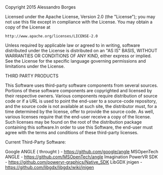 Copyright 2015 Alessandro Borges

Licensed under the Apache License, Version 2.0 (the "License");
you may not use this file except in compliance with the License.
You may obtain a copy of the License at

    http://www.apache.org/licenses/LICENSE-2.0

Unless required by applicable law or agreed to in writing, software
distributed under the License is distributed on an "AS IS" BASIS,
WITHOUT WARRANTIES OR CONDITIONS OF ANY KIND, either express or implied.
See the License for the specific language governing permissions and
limitations under the License.

THIRD PARTY PRODUCTS

This Software uses third-party software components from several sources. Portions of these software components are copyrighted and licensed by their respective owners. Various components require distribution of source code or if a URL is used to point the end-user to a source-code repository, and the source code is not available at such site, the distributor must, for a time determined by the license, offer to provide the source code. As well, various licenses require that the end-user receive a copy of the license. Such licenses may be found on the root of the distribution  package containing this software.In order to use this Software, the end-user must agree with the terms and conditions of these third-party licenses. 

Current Third-Party Software:

Google ANGLE ( throught ) - https://github.com/google/angle 
MSOpenTech ANGLE - https://github.com/MSOpenTech/angle 
Imagination PowerVR SDK - https://github.com/powervr-graphics/Native_SDK
LibGDX jnigen - https://github.com/libgdx/libgdx/wiki/jnigen

